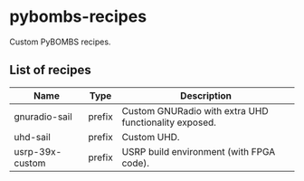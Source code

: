 # pybombs-recipes

Custom PyBOMBS recipes.

## List of recipes

| Name                    | Type   | Description
|-------------------------|--------|--------------------------------------------------------------------------
| gnuradio-sail           | prefix | Custom GNURadio with extra UHD functionality exposed.
| uhd-sail                | prefix | Custom UHD.
| usrp-39x-custom         | prefix | USRP build environment (with FPGA code).
